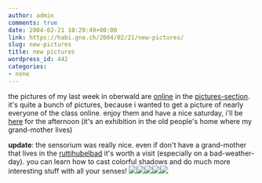 ```yaml
---
author: admin
comments: true
date: 2004-02-21 10:29:49+00:00
link: https://habi.gna.ch/2004/02/21/new-pictures/
slug: new-pictures
title: new pictures
wordpress_id: 442
categories:
- none
---
```


the pictures of my last week in oberwald are [online](https://habi.gna.ch/pics/Oberwald/) in the [pictures-section](https://habi.gna.ch/pics/). 
it's quite a bunch of pictures, because i wanted to get a picture of nearly everyone of the class online.
enjoy them and have a nice saturday, i'll be [here](http://www.ruettihubelbad.ch/gaertnerei/gaertnerei_set.html) for the afternoon (it's an exhibition in the old people's home where my grand-mother lives)

**update**: the sensorium was really nice. 
even if don't have a grand-mother that lives in the [ruttihubelbad](http://www.ruettihubelbad.ch/stiftung_frameset.html) it's worth a visit (especially on a bad-weather-day). you can learn how to cast colorful shadows and do much more interesting stuff with all your senses!
[![](https://habi.gna.ch/blog/images/sens2-tm.jpg)](https://habi.gna.ch/blog/images/sens2.jpg)[![](https://habi.gna.ch/blog/images/sens5-tm.jpg)](https://habi.gna.ch/blog/images/sens5.jpg)[![](https://habi.gna.ch/blog/images/sens1-tm.jpg)](https://habi.gna.ch/blog/images/sens1.jpg)[![](https://habi.gna.ch/blog/images/sens3-tm.jpg)](https://habi.gna.ch/blog/images/sens3.jpg)[![](https://habi.gna.ch/blog/images/sens4-tm.jpg)](https://habi.gna.ch/blog/images/sens4.jpg)
